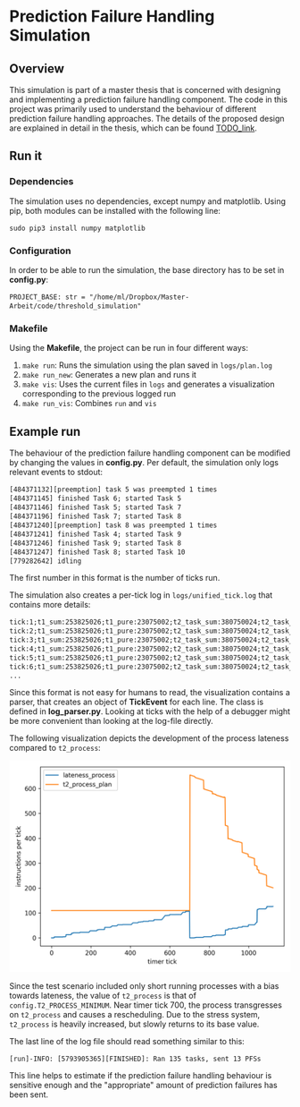 # Prediction Failure Handling Simulation

## Overview

This simulation is part of a master thesis that is concerned with designing and implementing a prediction failure handling component. The code in this project was primarily used to understand the behaviour of different prediction failure handling approaches. The details of the proposed design are explained in detail in the thesis, which can be found [TODO_link](todo).

## Run it
### Dependencies
The simulation uses no dependencies, except numpy and matplotlib. Using pip, both modules can be installed with the following line:

    sudo pip3 install numpy matplotlib

### Configuration

In order to be able to run the simulation, the base directory has to be set in **config.py**:

    PROJECT_BASE: str = "/home/ml/Dropbox/Master-Arbeit/code/threshold_simulation"

### Makefile

Using the **Makefile**, the project can be run in four different ways:

1. `make run`: Runs the simulation using the plan saved in `logs/plan.log`
1. `make run_new`: Generates a new plan and runs it
1. `make vis`: Uses the current files in `logs` and generates a visualization corresponding to the previous logged run
1. `make run_vis`: Combines `run` and `vis`

## Example run

The behaviour of the prediction failure handling component can be modified by changing the values in **config.py**. Per default, the simulation only logs relevant events to stdout:

    [484371132][preemption] task 5 was preempted 1 times
    [484371145] finished Task 6; started Task 5
    [484371146] finished Task 5; started Task 7
    [484371196] finished Task 7; started Task 8
    [484371240][preemption] task 8 was preempted 1 times
    [484371241] finished Task 4; started Task 9
    [484371246] finished Task 9; started Task 8
    [484371247] finished Task 8; started Task 10
    [779282642] idling

The first number in this format is the number of ticks run.

The simulation also creates a per-tick log in `logs/unified_tick.log` that contains more details:

    tick:1;t1_sum:253825026;t1_pure:23075002;t2_task_sum:380750024;t2_task_pure:150000000;t2_process_capacity:23075002;t2_process_plan:1500000000;t2_node:4500000000;tm2_task_sum:80750024;tm2_task_pure:-150000000;tm2_node:-4725000000;cur_task_id:0;cur_task_len_unchanged:230750024;cur_task_len_plan:220750024;cur_task_len_real:244294728;lateness_task:0;preemptions:0;process_id:1;lateness_process:0;lateness_node:0
    tick:2;t1_sum:253825026;t1_pure:23075002;t2_task_sum:380750024;t2_task_pure:150000000;t2_process_capacity:23075002;t2_process_plan:1500000000;t2_node:4500000000;tm2_task_sum:80750024;tm2_task_pure:-150000000;tm2_node:-4725000000;cur_task_id:0;cur_task_len_unchanged:230750024;cur_task_len_plan:210750024;cur_task_len_real:234294728;lateness_task:0;preemptions:0;process_id:1;lateness_process:0;lateness_node:0
    tick:3;t1_sum:253825026;t1_pure:23075002;t2_task_sum:380750024;t2_task_pure:150000000;t2_process_capacity:23075002;t2_process_plan:1500000000;t2_node:4500000000;tm2_task_sum:80750024;tm2_task_pure:-150000000;tm2_node:-4725000000;cur_task_id:0;cur_task_len_unchanged:230750024;cur_task_len_plan:200750024;cur_task_len_real:224294728;lateness_task:0;preemptions:0;process_id:1;lateness_process:0;lateness_node:0
    tick:4;t1_sum:253825026;t1_pure:23075002;t2_task_sum:380750024;t2_task_pure:150000000;t2_process_capacity:23075002;t2_process_plan:1500000000;t2_node:4500000000;tm2_task_sum:80750024;tm2_task_pure:-150000000;tm2_node:-4725000000;cur_task_id:0;cur_task_len_unchanged:230750024;cur_task_len_plan:190750024;cur_task_len_real:214294728;lateness_task:0;preemptions:0;process_id:1;lateness_process:0;lateness_node:0
    tick:5;t1_sum:253825026;t1_pure:23075002;t2_task_sum:380750024;t2_task_pure:150000000;t2_process_capacity:23075002;t2_process_plan:1500000000;t2_node:4500000000;tm2_task_sum:80750024;tm2_task_pure:-150000000;tm2_node:-4725000000;cur_task_id:0;cur_task_len_unchanged:230750024;cur_task_len_plan:180750024;cur_task_len_real:204294728;lateness_task:0;preemptions:0;process_id:1;lateness_process:0;lateness_node:0
    tick:6;t1_sum:253825026;t1_pure:23075002;t2_task_sum:380750024;t2_task_pure:150000000;t2_process_capacity:23075002;t2_process_plan:1500000000;t2_node:4500000000;tm2_task_sum:80750024;tm2_task_pure:-150000000;tm2_node:-4725000000;cur_task_id:0;cur_task_len_unchanged:230750024;cur_task_len_plan:170750024;cur_task_len_real:194294728;lateness_task:0;preemptions:0;process_id:1;lateness_process:0;lateness_node:0
    ...

Since this format is not easy for humans to read, the visualization contains a parser, that creates an object of **TickEvent** for each line. The class is defined in **log_parser.py**. Looking at ticks with the help of a debugger might be more convenient than looking at the log-file directly. 


The following visualization depicts the development of the process lateness compared to `t2_process`:

![visualization t2_process and process process lateness](markdown/t2_process.png)

Since the test scenario included only short running processes with a bias towards lateness, the value of `t2_process` is that of `config.T2_PROCESS_MINIMUM`. Near timer tick 700, the process transgresses on `t2_process` and causes a rescheduling. Due to the stress system, `t2_process` is heavily increased, but slowly returns to its base value.

The last line of the log file should read something similar to this:

```buildoutcfg
[run]-INFO: [5793905365][FINISHED]: Ran 135 tasks, sent 13 PFSs 
```

This line helps to estimate if the prediction failure handling behaviour is sensitive enough and the "appropriate" amount of prediction failures has been sent.
